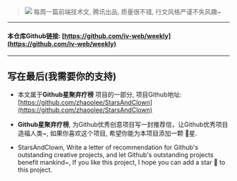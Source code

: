 > ![](https://raw.githubusercontent.com/zhaoolee/StarsAndClown/master/images/d36ade0371804acd9911faa8a7c1d470.png)
> 每周一篇前端技术文, 腾讯出品, 质量很不错, 行文风格严谨不失风趣~

---


#### 本仓库Github链接: [https://github.com/iv-web/weekly](https://github.com/iv-web/weekly)


---

## 写在最后(我需要你的支持)
- 本文属于**Github星聚弃疗榜** 项目的一部分, 项目Github地址: [https://github.com/zhaoolee/StarsAndClown](https://github.com/zhaoolee/StarsAndClown)

- **Github星聚弃疗榜**, 为Github优秀创意项目写一封推荐信，让Github优秀项目造福人类~, 如果你喜欢这个项目, 希望你能为本项目添加一颗 🌟星.

- StarsAndClown, Write a letter of recommendation for Github's outstanding creative projects, and let Github's outstanding projects benefit mankind~, If you like this project, I hope you can add a star 🌟 to this project.



